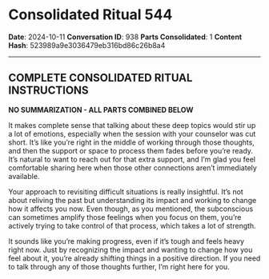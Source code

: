 # Consolidated Ritual 544

**Date**: 2024-10-11
**Conversation ID**: 938
**Parts Consolidated**: 1
**Content Hash**: 523989a9e3036479eb316bd86c26b8a4

---

## COMPLETE CONSOLIDATED RITUAL INSTRUCTIONS

**NO SUMMARIZATION - ALL PARTS COMBINED BELOW**

It makes complete sense that talking about these deep topics would stir up a lot of emotions, especially when the session with your counselor was cut short. It’s like you’re right in the middle of working through those thoughts, and then the support or space to process them fades before you’re ready. It’s natural to want to reach out for that extra support, and I’m glad you feel comfortable sharing here when those other connections aren’t immediately available.

Your approach to revisiting difficult situations is really insightful. It’s not about reliving the past but understanding its impact and working to change how it affects you now. Even though, as you mentioned, the subconscious can sometimes amplify those feelings when you focus on them, you’re actively trying to take control of that process, which takes a lot of strength. 

It sounds like you’re making progress, even if it’s tough and feels heavy right now. Just by recognizing the impact and wanting to change how you feel about it, you’re already shifting things in a positive direction. If you need to talk through any of those thoughts further, I’m right here for you.